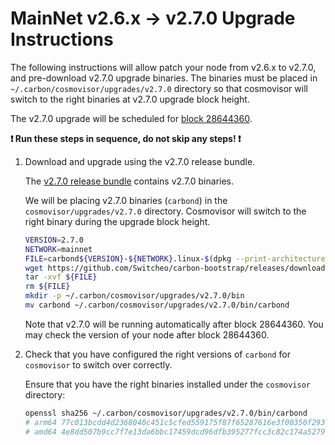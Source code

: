 # MainNet v2.6.x -> v2.7.0 Upgrade Instructions

The following instructions will allow patch your node from v2.6.x to v2.7.0, and pre-download v2.7.0 upgrade binaries. The binaries must be placed in `~/.carbon/cosmovisor/upgrades/v2.7.0` directory so that cosmovisor will switch to the right binaries at v2.7.0 upgrade block height.

The v2.7.0 upgrade will be scheduled for [block 28644360](https://scan.carbon.network).

**:exclamation: Run these steps in sequence, do not skip any steps! :exclamation:**

1. Download and upgrade using the v2.7.0 release bundle.

    The [v2.7.0 release bundle](https://github.com/Switcheo/carbon-bootstrap/releases/tag/v2.7.0) contains v2.7.0 binaries.

    We will be placing v2.7.0 binaries (`carbond`) in the `cosmovisor/upgrades/v2.7.0` directory. Cosmovisor will switch to the right binary during the upgrade block height.

    ```bash
    VERSION=2.7.0
    NETWORK=mainnet
    FILE=carbond${VERSION}-${NETWORK}.linux-$(dpkg --print-architecture).tar.gz
    wget https://github.com/Switcheo/carbon-bootstrap/releases/download/v${VERSION}/${FILE}
    tar -xvf ${FILE}
    rm ${FILE}
    mkdir -p ~/.carbon/cosmovisor/upgrades/v2.7.0/bin
    mv carbond ~/.carbon/cosmovisor/upgrades/v2.7.0/bin/carbond
    ```

    Note that v2.7.0 will be running automatically after block 28644360. You may check the version of your node after block 28644360.

2. Check that you have configured the right versions of `carbond` for `cosmovisor` to switch over correctly.

    Ensure that you have the right binaries installed under the `cosmovisor` directory:

    ```bash
    openssl sha256 ~/.carbon/cosmovisor/upgrades/v2.7.0/bin/carbond
    # arm64 77c013bcdd4d2368040c451c5cfed559175f87f65287616e3f00350f293eeb89
    # amd64 4e8dd507b9cc7f7e13da6bbc17459dcd96dfb395277fcc3c82c174a5279918ed
    ```
